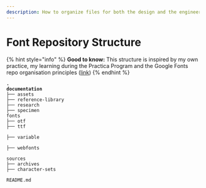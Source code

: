```yaml
---
description: How to organize files for both the design and the engineering work.
---
```


# Font Repository Structure

{% hint style="info" %}
**Good to know:** This structure is inspired by my own practice, my learning during the Practica Program and the Google Fonts repo organisation principles ([link](https://googlefonts.github.io/gf-guide/googlefonts.html#repository-structure))
{% endhint %}

<pre><code><strong>.
</strong><strong>documentation
</strong>├── assets
├── reference-library
├── research
├── specimen
fonts
├── otf
├── ttf
├── variable
├── webfonts
sources
├── archives
├── character-sets
README.md
</code></pre>
